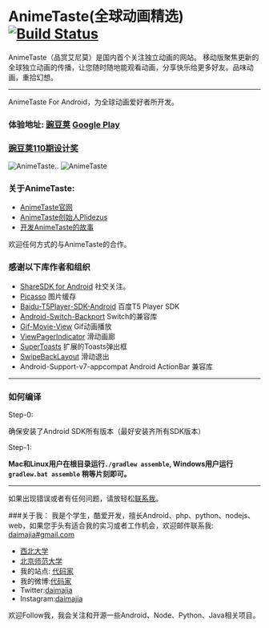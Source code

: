 AnimeTaste(全球动画精选)[![Build Status](https://travis-ci.org/daimajia/AnimeTaste.png?branch=master)](https://travis-ci.org/daimajia/AnimeTaste)
==========

AnimeTaste（品赏艾尼莫）是国内首个关注独立动画的网站。
移动版聚焦更新的全球独立动画的传播，让您随时随地能观看动画，分享快乐给更多好友。品味动画，重拾幻想。

---------------------

AnimeTaste For Android，为全球动画爱好者所开发。

### 体验地址: [豌豆荚](http://www.wandoujia.com/apps/com.zhan_dui.animetaste) [Google Play](https://play.google.com/store/apps/details?id=com.zhan_dui.animetaste) ###

### [豌豆荚110期设计奖](http://www.wandoujia.com/award/blog/com.zhan_dui.animetaste)

![AnimeTaste](http://ww2.sinaimg.cn/mw690/610dc034jw1e885o9kjgzj208c0b40ty.jpg)..
![AnimeTaste](http://ww3.sinaimg.cn/mw690/610dc034jw1e885obnjy6j208c0b43zo.jpg)

### 关于AnimeTaste: ###

*	[AnimeTaste官网](http://www.animetaste.net)
*	[AnimeTaste创始人Plidezus](http://www.plidezus.net/)
*	[开发AnimeTaste的故事](http://blog.zhan-dui.com/?p=549)

欢迎任何方式的与AnimeTaste的合作。

### 感谢以下库作者和组织

*	[ShareSDK for Android](http://sharesdk.cn/) 社交关注。
*	[Picasso](https://github.com/square/picasso) 图片缓存
*	[Baidu-T5Player-SDK-Android](http://developer.baidu.com/wiki/index.php?title=docs/cplat/media/sdk) 百度T5 Player SDK
*	[Android-Switch-Backport](https://github.com/BoD/android-switch-backport) Switch的兼容库
*	[Gif-Movie-View](https://github.com/sbakhtiarov/gif-movie-view) Gif动画播放
*	[ViewPagerIndicator](https://github.com/JakeWharton/Android-ViewPagerIndicator) 滑动画廊
*	[SuperToasts](https://github.com/JohnPersano/SuperToasts) 扩展的Toasts弹出框
*	[SwipeBackLayout](https://github.com/Issacw0ng/SwipeBackLayout) 滑动退出
*	Android-Support-v7-appcompat Android ActionBar 兼容库

-------------------

### 如何编译 ###

Step-0:

确保安装了Android SDK所有版本（最好安装齐所有SDK版本）

Step-1: 

**Mac和Linux用户在根目录运行`./gradlew assemble`, Windows用户运行`gradlew.bat assemble` 稍等片刻即可。**


----------------


如果出现错误或者有任何问题，请放轻松[联系我](mailto:daimajia@gmail.com)。


###关于我：
我是个学生，酷爱开发，擅长Android、php、python、nodejs、web，如果您手头有适合我的实习或者工作机会，欢迎邮件联系我:  [daimajia#gmail.com](mailto:daimajia@gmail.com)

*	[西北大学](http://zh.wikipedia.org/wiki/%E8%A5%BF%E5%8C%97%E5%A4%A7%E5%AD%A6_\(%E4%B8%AD%E5%9B%BD\))
*	[北京师范大学](http://www.bnu.edu.cn)
*	我的站点: [代码家](http://www.daimajia.com)
*	我的微博:[代码家](http://weibo.com/daimajia)
*	Twitter:[daimajia](http://twitter.com/daimajia)
*	Instagram:[daimajia](http://instagram.com/daimajia)

欢迎Follow我，我会关注和开源一些Android、Node、Python、Java相关项目。


